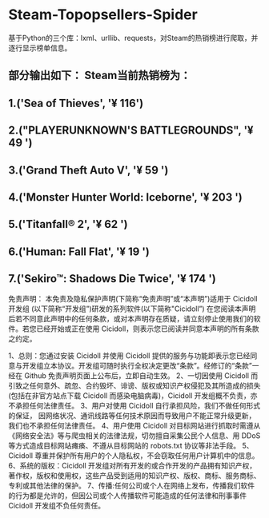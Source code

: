 # Steam-Topopsellers-Spider
基于Python的三个库：lxml、urllib、requests，对Steam的热销榜进行爬取，并逐行显示榜单信息。

部分输出如下：
Steam当前热销榜为：
------------------------------
1.('Sea of Thieves', '¥ 116')
------------------------------
2.("PLAYERUNKNOWN'S BATTLEGROUNDS", '¥ 49                    ')
------------------------------
3.('Grand Theft Auto V', '¥ 59                    ')
------------------------------
4.('Monster Hunter World: Iceborne', '¥ 203                    ')
------------------------------
5.('Titanfall® 2', '¥ 62                    ')
------------------------------
6.('Human: Fall Flat', '¥ 19                    ')
------------------------------
7.('Sekiro™: Shadows Die Twice', '¥ 174                    ')
------------------------------











免责声明：
本免责及隐私保护声明(下简称“免责声明”或“本声明”)适用于 Cicidoll 开发组 (以下简称“开发组”)研发的系列软件(以下简称"Cicidoll”) 在您阅读本声明后若不同意此声明中的任何条款，或对本声明存在质疑，请立刻停止使用我们的软件。若您已经开始或正在使用 Cicidoll，则表示您已阅读并同意本声明的所有条款之约定。

1、总则：您通过安装 Cicidoll 并使用 Cicidoll 提供的服务与功能即表示您已经同意与开发组立本协议。开发组可随时执行全权决定更改“条款”。经修订的“条款”一经在 Github 免责声明页面上公布后，立即自动生效。 2、一切因使用 Cicidoll 而引致之任何意外、疏忽、合约毁坏、诽谤、版权或知识产权侵犯及其所造成的损失(包括在非官方站点下载 Cicidoll 而感染电脑病毒)，Cicidoll 开发组概不负责，亦不承担任何法律责任。 3、用户对使用 Cicidoll 自行承担风险，我们不做任何形式的保证， 因网络状况、通讯线路等任何技术原因而导致用户不能正常升级更新，我们也不承担任何法律责任。 4、用户使用 Cicidoll 对目标网站进行抓取时需遵从《网络安全法》等与爬虫相关的法律法规，切勿擅自采集公民个人信息、用 DDoS 等方式造成目标网站瘫痪、不遵从目标网站的 robots.txt 协议等非法手段。 5、Cicidoll 尊重并保护所有用户的个人隐私权，不会窃取任何用户计算机中的信息。 6、系统的版权：Cicidoll 开发组对所有开发的或合作开发的产品拥有知识产权，著作权，版权和使用权，这些产品受到适用的知识产权、版权、商标、服务商标、专利或其他法律的保护。 7、传播:任何公司或个人在网络上发布，传播我们软件的行为都是允许的，但因公司或个人传播软件可能造成的任何法律和刑事事件 Cicidoll 开发组不负任何责任。
